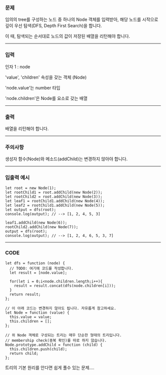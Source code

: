 ### 문제

임의의 tree를 구성하는 노드 중 하나의 Node 객체를 입력받아, 해당 노드를 시작으로 깊이 우선 탐색(DFS, Depth First Search)을 합니다. 

이 때, 탐색되는 순서대로 노드의 값이 저장된 배열을 리턴해야 합니다.

------------------------------

### 입력

인자 1 : node

'value', 'children' 속성을 갖는 객체 (Node)

'node.value'는 number 타입

'node.children'은 Node를 요소로 갖는 배열

------------------------------

### 출력

배열을 리턴해야 합니다.

------------------------

### 주의사항

생성자 함수(Node)와 메소드(addChild)는 변경하지 않아야 합니다.

------------------------

### 입출력 예시

```JS
let root = new Node(1);
let rootChild1 = root.addChild(new Node(2));
let rootChild2 = root.addChild(new Node(3));
let leaf1 = rootChild1.addChild(new Node(4));
let leaf2 = rootChild1.addChild(new Node(5));
let output = dfs(root);
console.log(output); // --> [1, 2, 4, 5, 3]

leaf1.addChild(new Node(6));
rootChild2.addChild(new Node(7));
output = dfs(root);
console.log(output); // --> [1, 2, 4, 6, 5, 3, 7]
```

------------------------

### CODE

```JS
let dfs = function (node) {
  // TODO: 여기에 코드를 작성합니다.
  let result = [node.value];

  for(let i = 0;i<node.children.length;i++){
    result = result.concat(dfs(node.children[i]));
  }
  return result;
};

// 이 아래 코드는 변경하지 않아도 됩니다. 자유롭게 참고하세요.
let Node = function (value) {
  this.value = value;
  this.children = [];
};

// 위 Node 객체로 구성되는 트리는 매우 단순한 형태의 트리입니다.
// membership check(중복 확인)를 따로 하지 않습니다.
Node.prototype.addChild = function (child) {
  this.children.push(child);
  return child;
};

```

트리의 기본 원리를 안다면 쉽게 풀수 있는 문제....
